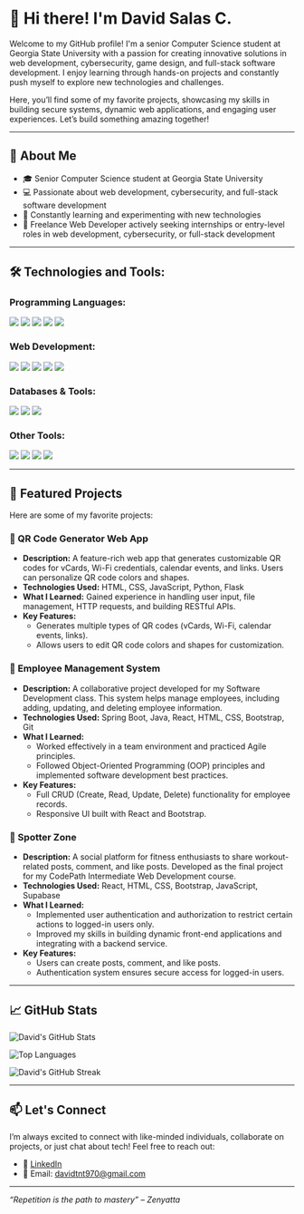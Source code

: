 # 👋 Hi there! I'm David Salas C.

Welcome to my GitHub profile! I'm a senior Computer Science student at Georgia State University with a passion for creating innovative solutions in web development, cybersecurity, game design, and full-stack software development. I enjoy learning through hands-on projects and constantly push myself to explore new technologies and challenges.

Here, you’ll find some of my favorite projects, showcasing my skills in building secure systems, dynamic web applications, and engaging user experiences. Let’s build something amazing together!

---

## 🧠 About Me

- 🎓 Senior Computer Science student at Georgia State University
- 💻 Passionate about web development, cybersecurity, and full-stack software development
- 🌱 Constantly learning and experimenting with new technologies
- 💼 Freelance Web Developer actively seeking internships or entry-level roles in web development, cybersecurity, or full-stack development

---

## 🛠️ Technologies and Tools:
  
### Programming Languages:
![](https://img.shields.io/badge/Code-Python-informational?style=flat&logo=python&logoColor=white&color=2bbc8a)
![](https://img.shields.io/badge/Code-JavaScript-informational?style=flat&logo=javascript&logoColor=white&color=2bbc8a)
![](https://img.shields.io/badge/Code-C%23-informational?style=flat&logo=c-sharp&logoColor=white&color=2bbc8a)
![](https://img.shields.io/badge/Code-C++-informational?style=flat&logo=cplusplus&logoColor=white&color=2bbc8a)
![](https://img.shields.io/badge/Code-Dart-informational?style=flat&logo=dart&logoColor=white&color=2bbc8a)

### Web Development:
![](https://img.shields.io/badge/Framework-React-informational?style=flat&logo=react&logoColor=white&color=2bbc8a)
![](https://img.shields.io/badge/Runtime-Node.js-informational?style=flat&logo=node.js&logoColor=white&color=2bbc8a)
![](https://img.shields.io/badge/Framework-Flask-informational?style=flat&logo=flask&logoColor=white&color=2bbc8a)
![](https://img.shields.io/badge/Code-HTML-informational?style=flat&logo=html5&logoColor=white&color=2bbc8a)
![](https://img.shields.io/badge/Code-CSS-informational?style=flat&logo=css3&logoColor=white&color=2bbc8a)

### Databases & Tools:
![](https://img.shields.io/badge/Database-MySQL-informational?style=flat&logo=mysql&logoColor=white&color=2bbc8a)
![](https://img.shields.io/badge/Tool-DBeaver-informational?style=flat&logo=dbeaver&logoColor=white&color=2bbc8a)
![](https://img.shields.io/badge/Tool-Postman-informational?style=flat&logo=postman&logoColor=white&color=2bbc8a)

### Other Tools:
![](https://img.shields.io/badge/Tool-Git-informational?style=flat&logo=git&logoColor=white&color=2bbc8a)
![](https://img.shields.io/badge/Tool-Docker-informational?style=flat&logo=docker&logoColor=white&color=2bbc8a)
![](https://img.shields.io/badge/OS-Linux-informational?style=flat&logo=linux&logoColor=white&color=2bbc8a)
![](https://img.shields.io/badge/Platform-WordPress-informational?style=flat&logo=wordpress&logoColor=white&color=2bbc8a)

---

## 📂 Featured Projects

Here are some of my favorite projects:

### 🔐 QR Code Generator Web App
- **Description:** A feature-rich web app that generates customizable QR codes for vCards, Wi-Fi credentials, calendar events, and links. Users can personalize QR code colors and shapes.  
- **Technologies Used:** HTML, CSS, JavaScript, Python, Flask  
- **What I Learned:** Gained experience in handling user input, file management, HTTP requests, and building RESTful APIs.  
- **Key Features:**  
  - Generates multiple types of QR codes (vCards, Wi-Fi, calendar events, links).  
  - Allows users to edit QR code colors and shapes for customization.

### 🏢 Employee Management System
- **Description:** A collaborative project developed for my Software Development class. This system helps manage employees, including adding, updating, and deleting employee information.  
- **Technologies Used:** Spring Boot, Java, React, HTML, CSS, Bootstrap, Git  
- **What I Learned:**  
  - Worked effectively in a team environment and practiced Agile principles.  
  - Followed Object-Oriented Programming (OOP) principles and implemented software development best practices.  
- **Key Features:**  
  - Full CRUD (Create, Read, Update, Delete) functionality for employee records.  
  - Responsive UI built with React and Bootstrap.  

### 💪 Spotter Zone
- **Description:** A social platform for fitness enthusiasts to share workout-related posts, comment, and like posts. Developed as the final project for my CodePath Intermediate Web Development course.  
- **Technologies Used:** React, HTML, CSS, Bootstrap, JavaScript, Supabase  
- **What I Learned:**  
  - Implemented user authentication and authorization to restrict certain actions to logged-in users only.  
  - Improved my skills in building dynamic front-end applications and integrating with a backend service.  
- **Key Features:**  
  - Users can create posts, comment, and like posts.  
  - Authentication system ensures secure access for logged-in users.
---

## 📈 GitHub Stats

![David's GitHub Stats](https://github-readme-stats.vercel.app/api?username=DaveTron4&show_icons=true&theme=dark)

![Top Languages](https://github-readme-stats.vercel.app/api/top-langs/?username=DaveTron4&layout=compact&theme=dark)

![David's GitHub Streak](https://github-readme-streak-stats.herokuapp.com/?user=DaveTron4&theme=dark)

---

## 📫 Let's Connect

I’m always excited to connect with like-minded individuals, collaborate on projects, or just chat about tech! Feel free to reach out:

- 💼 [LinkedIn](https://www.linkedin.com/in/david-salas-carrascal/)
- 📧 Email: davidtnt970@gmail.com

---

_“Repetition is the path to mastery” – Zenyatta_

